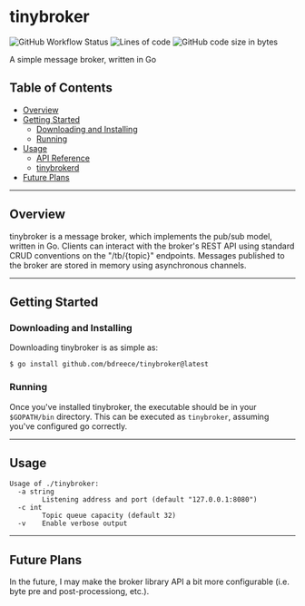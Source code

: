# tinybroker

![GitHub Workflow Status](https://img.shields.io/github/workflow/status/bdreece/tinybroker/Go)
![Lines of code](https://img.shields.io/tokei/lines/github/bdreece/tinybroker)
![GitHub code size in bytes](https://img.shields.io/github/languages/code-size/bdreece/tinybroker)

A simple message broker, written in Go

## Table of Contents

- [Overview](#overview)
- [Getting Started](#getting-started)
  - [Downloading and Installing](#downloading-and-installing)
  - [Running](#running)
- [Usage](#usage)
  - [API Reference](#api-reference)
  - [tinybrokerd](#tinybrokerd)
- [Future Plans](#future-plans)

---

## Overview

tinybroker is a message broker, which implements the pub/sub model, written in Go. Clients can interact with the broker's REST API using standard CRUD conventions on the "/tb/{topic}" endpoints. Messages published to the broker are stored in memory using asynchronous channels.

---

## Getting Started

### Downloading and Installing

Downloading tinybroker is as simple as:

```console
$ go install github.com/bdreece/tinybroker@latest
```

### Running

Once you've installed tinybroker, the executable should be in your `$GOPATH/bin` directory. This can be executed as `tinybroker`, assuming you've configured go correctly.

---

## Usage

```
Usage of ./tinybroker:
  -a string
        Listening address and port (default "127.0.0.1:8080")
  -c int
        Topic queue capacity (default 32)
  -v    Enable verbose output
```

---

## Future Plans

In the future, I may make the broker library API a bit more configurable (i.e. byte pre and post-processiong, etc.).
